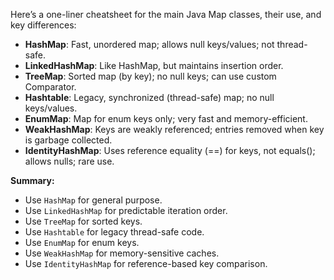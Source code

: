 Here’s a one-liner cheatsheet for the main Java Map classes, their use, and key differences:

- **HashMap**: Fast, unordered map; allows null keys/values; not thread-safe.
- **LinkedHashMap**: Like HashMap, but maintains insertion order.
- **TreeMap**: Sorted map (by key); no null keys; can use custom Comparator.
- **Hashtable**: Legacy, synchronized (thread-safe) map; no null keys/values.
- **EnumMap**: Map for enum keys only; very fast and memory-efficient.
- **WeakHashMap**: Keys are weakly referenced; entries removed when key is garbage collected.
- **IdentityHashMap**: Uses reference equality (==) for keys, not equals(); allows nulls; rare use.

**Summary:**  
- Use `HashMap` for general purpose.
- Use `LinkedHashMap` for predictable iteration order.
- Use `TreeMap` for sorted keys.
- Use `Hashtable` for legacy thread-safe code.
- Use `EnumMap` for enum keys.
- Use `WeakHashMap` for memory-sensitive caches.
- Use `IdentityHashMap` for reference-based key comparison.